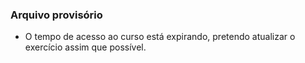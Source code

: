 <h3>Arquivo provisório</h3>

- O tempo de acesso ao curso está expirando, pretendo atualizar o exercício assim que possível.

